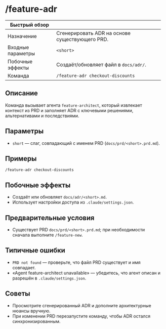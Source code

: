 # /feature-adr

| Быстрый обзор | |
| --- | --- |
| Назначение | Сгенерировать ADR на основе существующего PRD. |
| Входные параметры | `<short>` |
| Побочные эффекты | Создаёт/обновляет файл в `docs/adr/`. |
| Команда | `/feature-adr checkout-discounts` |

## Описание
Команда вызывает агента `feature-architect`, который извлекает контекст из PRD и заполняет ADR с ключевыми решениями, альтернативами и последствиями.

## Параметры
- `short` — слаг, совпадающий с именем PRD (`docs/prd/<short>.prd.md`).

## Примеры
```
/feature-adr checkout-discounts
```

## Побочные эффекты
- Создаёт или обновляет `docs/adr/<short>.md`.
- Использует настройки доступа из `.claude/settings.json`.

## Предварительные условия
- Существует PRD `docs/prd/<short>.prd.md`; при необходимости сначала выполните `/feature-new`.

## Типичные ошибки
- `PRD not found` — проверьте, что файл PRD существует и имя совпадает.
- «Agent feature-architect unavailable» — убедитесь, что агент описан и разрешён в `.claude/settings.json`.

## Советы
- Просмотрите сгенерированный ADR и дополните архитектурные нюансы вручную.
- При изменении PRD перезапустите команду, чтобы ADR остался синхронизированным.
